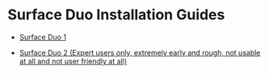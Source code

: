 # Surface Duo Installation Guides

- [Surface Duo 1](https://github.com/WOA-Project/SurfaceDuo-Guides/blob/main/InstallWindows-SurfaceDuo1.md)

- [Surface Duo 2 (Expert users only, extremely early and rough, not usable at all and not user friendly at all)](https://github.com/WOA-Project/SurfaceDuo-Guides/blob/main/InstallWindows-SurfaceDuo2.md)